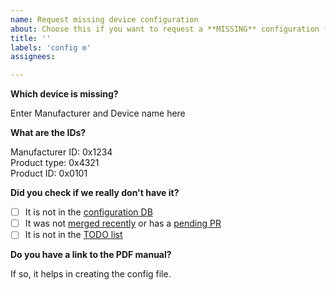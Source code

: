 ```yaml
---
name: Request missing device configuration
about: Choose this if you want to request a **MISSING** configuration file for a device. **DO NOT** use this template to report a problem with an existing one!
title: ''
labels: 'config ⚙'
assignees: 

---
```


<!--
  🚨🚨🚨 STOP! STOP! STOP! 🚨🚨🚨
  
  Please fill in the whole issue template. We won't be able to act on it if you don't.

  This template is NOT for bug reports!
  **DO NOT** use this template to report a problem with an existing config file or if a device is not working correctly.
-->


**Which device is missing?**

Enter Manufacturer and Device name here

**What are the IDs?**

Manufacturer ID: 0x1234  
Product type: 0x4321  
Product ID: 0x0101  

**Did you check if we really don't have it?**
<!--
  🚨🚨🚨 WARNING: We will close this issue without warning if the following points do not apply. 🚨🚨🚨
-->

- [ ] It is not in the [configuration DB](https://devices.zwave-js.io/)
- [ ] It was not [merged recently](https://github.com/zwave-js/node-zwave-js/pulls?q=is%3Apr+is%3Aclosed) or has a [pending PR](https://github.com/zwave-js/node-zwave-js/pulls?q=is%3Aopen+is%3Apr)
- [ ] It is not in the [TODO list](https://github.com/zwave-js/node-zwave-js/issues/1600)

**Do you have a link to the PDF manual?**

If so, it helps in creating the config file.
